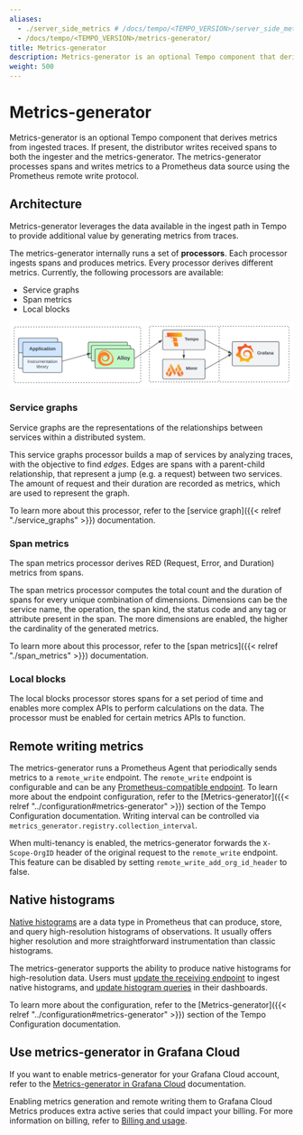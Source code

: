 ```yaml
---
aliases:
  - ./server_side_metrics # /docs/tempo/<TEMPO_VERSION>/server_side_metrics/
  - /docs/tempo/<TEMPO_VERSION>/metrics-generator/
title: Metrics-generator
description: Metrics-generator is an optional Tempo component that derives metrics from ingested traces.
weight: 500
---
```


# Metrics-generator

Metrics-generator is an optional Tempo component that derives metrics from ingested traces.
If present, the distributor writes received spans to both the ingester and the metrics-generator.
The metrics-generator processes spans and writes metrics to a Prometheus data source using the Prometheus remote write protocol.

## Architecture

Metrics-generator leverages the data available in the ingest path in Tempo to provide additional value by generating metrics from traces.

The metrics-generator internally runs a set of **processors**.
Each processor ingests spans and produces metrics.
Every processor derives different metrics. Currently, the following processors are available:

- Service graphs
- Span metrics
- Local blocks

<p align="center"><img src="tempo-metrics-gen-overview.svg" alt="Service metrics architecture"></p>

### Service graphs

Service graphs are the representations of the relationships between services within a distributed system.

This service graphs processor builds a map of services by analyzing traces, with the objective to find _edges_.
Edges are spans with a parent-child relationship, that represent a jump (e.g. a request) between two services.
The amount of request and their duration are recorded as metrics, which are used to represent the graph.

To learn more about this processor, refer to the [service graph]({{< relref "./service_graphs" >}}) documentation.

### Span metrics

The span metrics processor derives RED (Request, Error, and Duration) metrics from spans.

The span metrics processor computes the total count and the duration of spans for every unique combination of dimensions.
Dimensions can be the service name, the operation, the span kind, the status code and any tag or attribute present in the span.
The more dimensions are enabled, the higher the cardinality of the generated metrics.

To learn more about this processor, refer to the [span metrics]({{< relref "./span_metrics" >}}) documentation.

### Local blocks

The local blocks processor stores spans for a set period of time and
enables more complex APIs to perform calculations on the data. The processor must be
enabled for certain metrics APIs to function.

## Remote writing metrics

The metrics-generator runs a Prometheus Agent that periodically sends metrics to a `remote_write` endpoint.
The `remote_write` endpoint is configurable and can be any [Prometheus-compatible endpoint](https://prometheus.io/docs/prometheus/latest/configuration/configuration/#remote_write).
To learn more about the endpoint configuration, refer to the [Metrics-generator]({{< relref "../configuration#metrics-generator" >}}) section of the Tempo Configuration documentation.
Writing interval can be controlled via `metrics_generator.registry.collection_interval`.

When multi-tenancy is enabled, the metrics-generator forwards the `X-Scope-OrgID` header of the original request to the `remote_write` endpoint. This feature can be disabled by setting `remote_write_add_org_id_header` to false.

## Native histograms

[Native histograms](https://grafana.com/docs/grafana-cloud/whats-new/native-histograms/) are a data type in Prometheus that can produce, store, and query high-resolution histograms of observations.
It usually offers higher resolution and more straightforward instrumentation than classic histograms.

The metrics-generator supports the ability to produce native histograms for
high-resolution data. Users must [update the receiving endpoint](https://grafana.com/docs/mimir/<MIMIR_VERSION>/configure/configure-native-histograms-ingestion/) to ingest native
histograms, and [update histogram queries](https://grafana.com/docs/mimir/<MIMIR_VERSION>/visualize/native-histograms/) in their dashboards.

To learn more about the configuration, refer to the [Metrics-generator]({{< relref "../configuration#metrics-generator" >}}) section of the Tempo Configuration documentation.

## Use metrics-generator in Grafana Cloud

If you want to enable metrics-generator for your Grafana Cloud account, refer to the [Metrics-generator in Grafana Cloud](https://grafana.com/docs/grafana-cloud/send-data/traces/metrics-generator/) documentation.

Enabling metrics generation and remote writing them to Grafana Cloud Metrics produces extra active series that could impact your billing.
For more information on billing, refer to [Billing and usage](/docs/grafana-cloud/billing-and-usage/).
